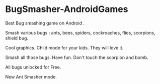 # BugSmasher-AndroidGames
Best Bug smashing game on Android . 

Smash various bugs : ants, bees, spiders, cockroaches, flies, scorpions, shield bug.

Cool graphics. Child mode for your kids. They will love it.

Smash all those bugs. Have fun.
Don't touch the scorpion and bomb.

All bugs unlocked for Free.

New Ant Smasher mode. 
